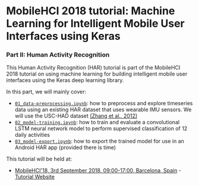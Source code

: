 
# MobileHCI 2018 tutorial: Machine Learning for Intelligent Mobile User Interfaces using Keras
### Part II: Human Activity Recognition

This Human Activity Recognition (HAR) tutorial is part of the MobileHCI 2018 tutorial on using machine learning for building intelligent mobile user interfaces using the Keras deep learning library.

In this part, we will mainly cover:
* [`01_data-preprocessing.ipynb`](https://github.com/cwi-dis/MobileHCI2018-HAR-Tutorial/blob/master/01_data-preprocessing.ipynb): how to preprocess and explore timeseries data using an existing HAR dataset that uses wearable IMU sensors. We will use the USC-HAD dataset [(Zhang et al., 2012)](https://dl.acm.org/citation.cfm?id=2370438)
* [`02_model-training.ipynb`](https://github.com/cwi-dis/MobileHCI2018-HAR-Tutorial/blob/master/02_model-training.ipynb): how to train and evaluate a convolutional LSTM neural network model to perform supervised classification of 12 daily activities
* [`03_model-export.ipynb`](https://github.com/cwi-dis/MobileHCI2018-HAR-Tutorial/blob/master/03_model-export.ipynb): how to export the trained model for use in an Android HAR app (provided there is time)

This tutorial will be held at:
* [MobileHCI'18, 3rd September 2018, 09:00-17:00, Barcelona, Spain](https://mobilehci.acm.org/2018/2018/06/23/tutorials/#tut1) - [Tutorial Website](https://interactionlab.io/blog/2018/06/18/imui-mobilehci18/)
